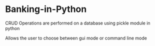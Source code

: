 # Banking-in-Python
CRUD Operations are performed on a database using pickle module in python

Allows the user to choose between gui mode or command line mode


